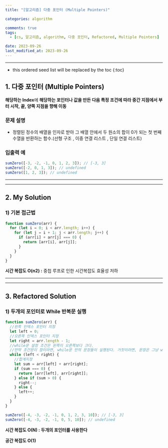 ```yaml
---
title: "[알고리즘] 다중 포인터 (Multiple Pointers)"

categories: algorithm

comments: true
tags:
  - [cs, 알고리즘, algorithm, 다중 포인터, Refactored, Multiple Pointers]

date: 2023-09-26
last_modified_at: 2023-09-26
---
```


---

<!-- prettier-ignore -->
* this ordered seed list will be replaced by the toc 
{:toc}

## 1. **다중 포인터 (Multiple Pointers)**

**해당하는 Index**에 **해당하는 포인터나 값을 만든 다음 특정 조건에 따라 중간 지점에서 부터 시작, 끝, 양쪽 지점을 향해 이동**

### 문제 설명

- 정렬된 정수의 배열을 인자로 받아 그 배열 안에서 두 원소의 합이 0가 되는 첫 번째 수열을 반환하는 함수.(선형 구조 , 이중 연결 리스트 , 단일 연결 리스트)

### 입출력 예

```jsx
sumZero([-3, -2, -1, 0, 1, 2, 3]); // [-3, 3]
sumZero([-2, 0, 1, 3]); // undefined
sumZero([1, 2, 3]); // undefined
```

---

---

## 2. My **Solution**

### 1) 기본 접근법

```jsx
function sumZero(arr) {
  for (let i = 0; i < arr.length; i++) {
    for (let j = i + 1; j < arr.length; j++) {
      if (arr[i] + arr[j] === 0) {
        return [arr[i], arr[j]];
      }
    }
  }
}
```

**시간 복잡도 O(n2) :** 중첩 루프로 인한 시간복잡도 효율성 저하

---

---

## 3. **Refactored Solution**

### 1) **두개의 포인터로 While 반복문 실행**

```jsx
function sumZero(arr) {
  //왼쪽 인덱스 포인터 지정
  let left = 0;
  //오른쪽 인덱스 포인터 지정
  let right = arr.length - 1;
  //while문 설정 조건은 왼쪽이 오른쪽보다 크다.
  //만약 조건문이 참이라면, while문 안의 문장들이 실행된다. 거짓이라면, 문장은 그냥 while 반복문 후로 넘어간다.
  while (left < right) {
    //합계지정
    let sum = arr[left] + arr[right];
    if (sum === 0) {
      return [arr[left], arr[right]];
    } else if (sum > 0) {
      right--;
    } else {
      left++;
    }
  }
}

sumZero([-4, -3, -2, -1, 0, 1, 2, 3, 10]); // [-3, 3]
sumZero([-4, -3, -2, -1, 0, 5, 10]); // undefined
```

**시간 복잡도 O(N) : 두개의 포인터를 사용한다**

**공간 복잡도 O(1)**
